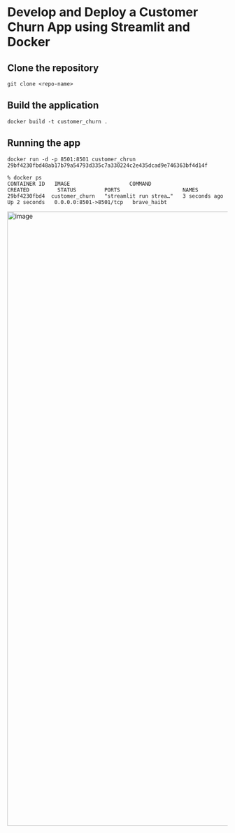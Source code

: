 # Develop and Deploy a Customer Churn App using Streamlit and Docker


## Clone the repository

```
git clone <repo-name>
```

## Build the application


```
docker build -t customer_churn .
```


## Running the app

```
docker run -d -p 8501:8501 customer_chrun
29bf4230fbd48ab17b79a54793d335c7a330224c2e435dcad9e746363bf4d14f
```


```
% docker ps
CONTAINER ID   IMAGE                   COMMAND                  CREATED         STATUS         PORTS                    NAMES
29bf4230fbd4  customer_churn   "streamlit run strea…"   3 seconds ago   Up 2 seconds   0.0.0.0:8501->8501/tcp   brave_haibt
```

<img width="1402" alt="image" src="https://user-images.githubusercontent.com/313480/180604352-3a67e3e4-203e-47f9-9e36-403932868213.png">

